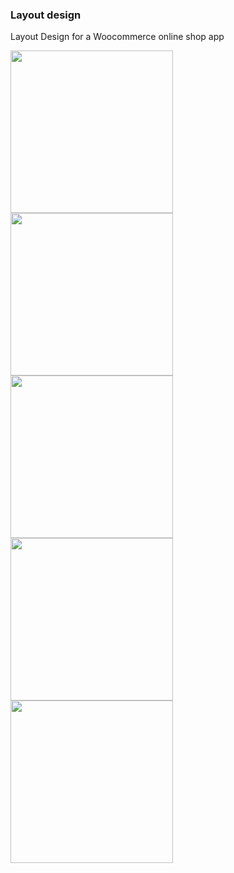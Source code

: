 ### Layout design

Layout Design for a Woocommerce online shop app



<a href="#"><img src="https://tosinonikute.github.io/images/woocommerce/image1.png" align="left" width="260" ></a>

<a href="#"><img src="https://tosinonikute.github.io/images/woocommerce/image2.png" align="left" width="260" ></a>

<a href="#"><img src="https://tosinonikute.github.io/images/woocommerce/image3.jpg" align="left" width="260" ></a><br />



<br /><a href="#"><img src="https://tosinonikute.github.io/images/woocommerce/image4.png" align="left" width="260" ></a>

<a href="#"><img src="https://tosinonikute.github.io/images/woocommerce/image5.png" align="left" width="260" ></a>
